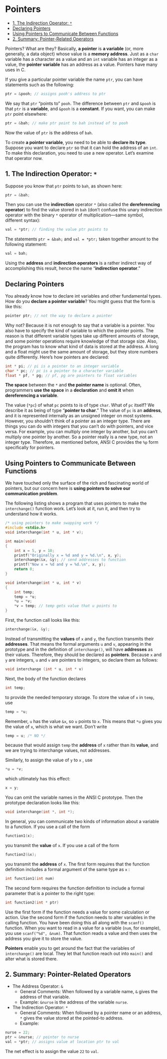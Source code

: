 # Pointers

<!-- TOC -->

- [1. The Indirection Operator: `*`](#1-the-indirection-operator)
- [Declaring Pointers](#declaring-pointers)
- [Using Pointers to Communicate Between Functions](#using-pointers-to-communicate-between-functions)
- [2. Summary: Pointer-Related Operators](#2-summary-pointer-related-operators)

<!-- /TOC -->

Pointers? What are they? Basically, **a pointer** is **a variable** (or, more generally, a data object) whose value is a **memory address**. Just as a `char` variable has a character as a value and an `int` variable has an integer as a value, the **pointer variable** has an address as a value. Pointers have many uses in C.

If you give a particular pointer variable the name `ptr`, you can have statements such as the following:

```c
ptr = &pooh; // assigns pooh's address to ptr
```

We say that `ptr` “points to” `pooh`. The difference between `ptr` and `&pooh` is that `ptr` is a **variable**, and `&pooh` is a **constant**. If you want, you can make `ptr` point elsewhere:

```c
ptr = &bah; // make ptr point to bah instead of to pooh
```

Now the value of `ptr` is the address of `bah`.

To create **a pointer variable**, you need to be able to **declare its type**. Suppose you want to declare `ptr` so that it can hold the address of an `int`. To make this declaration, you need to use a new operator. Let’s examine that operator now.

## 1. The Indirection Operator: `*`

Suppose you know that `ptr` points to `bah`, as shown here:

```c
ptr = &bah;
```

Then you can use the **indirection** operator `*` (also called the **dereferencing operator**) to find the value stored in `bah` (don’t confuse this unary indirection operator with the binary `*` operator of multiplication—same symbol, different syntax):

```c
val = *ptr; // finding the value ptr points to
```

The statements `ptr = &bah;` and `val = *ptr;` taken together amount to the following statement:

```c
val = bah;
```

Using the **address** and **indirection operators** is a rather indirect way of accomplishing this result, hence the name “**indirection operator**.”

## Declaring Pointers

You already know how to declare int variables and other fundamental types. How do you **declare a pointer variable**? You might guess that the form is like this:

```c
pointer ptr; // not the way to declare a pointer
```

Why not? Because it is not enough to say that a variable is a pointer. You also have to specify the kind of variable to which the pointer points. The reason is that different variable types take up different amounts of storage, and some pointer operations require knowledge of that storage size. Also, the program has to know what kind of data is stored at the address. A long and a float might use the same amount of storage, but they store numbers quite differently. Here’s how pointers are declared:

```c
int * pi; // pi is a pointer to an integer variable
char * pc; // pc is a pointer to a character variable
float * pf, * pg; // pf, pg are pointers to float variables
```

**The space** between the `*` and **the pointer name** is optional. Often, programmers **use the space** in a **declaration** and **omit it** when **dereferencing a variable**.

The value (`*pc`) of what `pc` points to is of type `char`. What of `pc` itself? We describe it as being of type “**pointer to char**.” The value of `pc` is an **address**, and it is represented internally as an unsigned integer on most systems. However, you shouldn’t think of a pointer as an integer type. There are things you can do with integers that you can’t do with pointers, and vice versa. For example, you can multiply one integer by another, but you can’t multiply one pointer by another. So a pointer really is a new type, not an integer type. Therefore, as mentioned before, ANSI C provides the `%p` form specifically for pointers.

## Using Pointers to Communicate Between Functions

We have touched only the surface of the rich and fascinating world of pointers, but our concern here is **using pointers to solve our communication problem**.

The following listing shows a program that uses pointers to make the `interchange()` function work. Let’s look at it, run it, and then try to understand how it works.

```c
/* using pointers to make swapping work */
#include <stdio.h>
void interchange(int * u, int * v);

int main(void)
{
    int x = 5, y = 10;
    printf("Originally x = %d and y = %d.\n", x, y);
    interchange(&x, &y); // send addresses to function
    printf("Now x = %d and y = %d.\n", x, y);
    return 0;
}

void interchange(int * u, int * v)
{
    int temp;
    temp = *u;
    *u = *v;
    *v = temp; // temp gets value that u points to
}
```

First, the function call looks like this:

```c
interchange(&x, &y);
```

Instead of transmitting the **values** of `x` and `y`, the function transmits their **addresses**. That means the formal arguments `u` and `v`, appearing in the prototype and in the definition of `interchange()`, will have **addresses** as their values. Therefore, they should be declared as **pointers**. Because `x` and `y` are integers, `u` and `v` are pointers to integers, so declare them as follows:

```c
void interchange (int * u, int * v)
```

Next, the body of the function declares

```c
int temp;
```

to provide the needed temporary storage. To store the value of `x` in `temp`, use

```c
temp = *u;
```

Remember, `u` has the value `&x`, so `u` points to `x`. This means that `*u` gives you the value of `x`, which is what we want. Don’t write

```c
temp = u; /* NO */
```

because that would assign `temp` the **address** of `x` rather than its **value**, and we are trying to interchange values, not addresses.

Similarly, to assign the value of `y` to `x` , use

```c
*u = *v;
```

which ultimately has this effect:

```c
x = y;
```

You can omit the variable names in the ANSI C prototype. Then the prototype declaration looks like this:

```c
void interchange(int *, int *);
```

In general, you can communicate two kinds of information about a variable to a function. If you use a call of the form

```c
function1(x);
```

you transmit the **value** of `x`. If you use a call of the form

```c
function2(&x);
```

you transmit the **address** of `x`. The first form requires that the function definition includes a formal argument of the same type as `x` :

```c
int function1(int num)
```

The second form requires the function definition to include a formal parameter that is a pointer to the right type:

```c
int function2(int * ptr)
```

Use the first form if the function needs a value for some calculation or action. Use the second form if the function needs to alter variables in the calling function. You have been doing this all along with the `scanf()` function. When you want to read in a value for a variable (`num`, for example), you use `scanf("%d", &num)`. That function reads a value and then uses the address you give it to store the value.

**Pointers** enable you to get around the fact that the variables of `interchange()` are local. They let that function reach out into `main()` and alter what is stored there.


## 2. Summary: Pointer-Related Operators

- The Address Operator: `&`
  - General Comments: When followed by a variable name, `&` gives the address of that variable.
  - Example: `&nurse` is the address of the variable `nurse`.
- The Indirection Operator: `*`
  - General Comments: When followed by a pointer name or an address, `*` gives the value stored at the pointed-to address.
  - Example:

```c
nurse = 22;
ptr = &nurse; // pointer to nurse
val = *ptr; // assigns value at location ptr to val
```

The net effect is to assign the value `22` to `val`.

